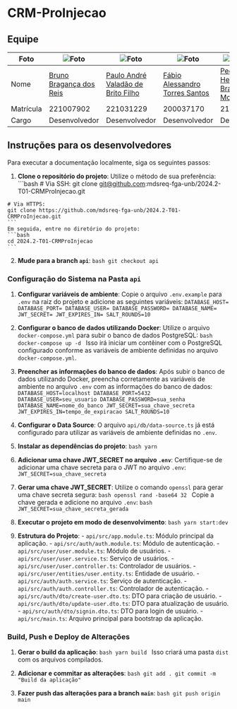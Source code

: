 # CRM-ProInjecao

## Equipe

| Foto      | ![Foto](https://avatars.githubusercontent.com/u/62809606?v=4) | ![Foto](https://avatars.githubusercontent.com/u/131913211?v=4) | ![Foto](https://avatars.githubusercontent.com/u/111324066?v=4) | ![Foto Pedro](https://avatars.githubusercontent.com/u/98167728?v=4) | ![Foto](https://avatars.githubusercontent.com/u/64455111?v=4)              |
| --------- | ---------------------------------------------------------------- | ---------------------------------------------------------------- | ---------------------------------------------------------------- | ---------------------------------------------------------------- | ---------------------------------------------------------------------- |
| Nome      | [Bruno Bragança dos Reis](https://github.com/BrunoBReis)                    | [Paulo André Valadão de Brito Filho](https://github.com/paulofilho2)         | [Fábio Alessandro Torres Santos](https://github.com/fabioaletorres)             | [Pedro Henrique Braga de Morais](https://github.com)             | [Vinicius Angelo de Brito Vieira](https://github.com/viniciusvieira00) |
| Matrícula | 221007902                                                        | 221031229                                                        | 200037170                                                        | 211062384                                                        | 190118059                                                              |
| Cargo     | Desenvolvedor                                                    | Desenvolvedor                                                    | Desenvolvedor                                                    | Desenvolvedor                                                    | Desenvolvedor                                                          |

## Instruções para os desenvolvedores

Para executar a documentação localmente, siga os seguintes passos:

  1. **Clone o repositório do projeto**:
    Utilize o método de sua preferência:
    ```bash
    # Via SSH:
    git clone git@github.com:mdsreq-fga-unb/2024.2-T01-CRMProInjecao.git

    # Via HTTPS:
    git clone https://github.com/mdsreq-fga-unb/2024.2-T01-CRMProInjecao.git
    ```
    Em seguida, entre no diretório do projeto:
    ```bash
    cd 2024.2-T01-CRMProInjecao
    ```

  2. **Mude para a branch `api`**:
    ```bash
    git checkout api
    ```

### Configuração do Sistema na Pasta `api`

  1. **Configurar variáveis de ambiente**:
    Copie o arquivo `.env.example` para `.env` na raiz do projeto e adicione as seguintes variáveis:
    ```
    DATABASE_HOST=
    DATABASE_PORT=
    DATABASE_USER=
    DATABASE_PASSWORD=
    DATABASE_NAME=
    JWT_SECRET=
    JWT_EXPIRES_IN=
    SALT_ROUNDS=10
    ```
  2. **Configurar o banco de dados utilizando Docker**:
    Utilize o arquivo `docker-compose.yml` para subir o banco de dados PostgreSQL:
    ```bash
    docker-compose up -d
    ```
    Isso irá iniciar um contêiner com o PostgreSQL configurado conforme as variáveis de ambiente definidas no arquivo `docker-compose.yml`.

  3. **Preencher as informações do banco de dados**:
    Após subir o banco de dados utilizando Docker, preencha corretamente as variáveis de ambiente no arquivo `.env` com as informações do banco de dados:
    ```
    DATABASE_HOST=localhost
    DATABASE_PORT=5432
    DATABASE_USER=seu_usuario
    DATABASE_PASSWORD=sua_senha
    DATABASE_NAME=nome_do_banco
    JWT_SECRET=sua_chave_secreta
    JWT_EXPIRES_IN=tempo_de_expiracao
    SALT_ROUNDS=10
    ```

  4. **Configurar o Data Source**:
    O arquivo `api/db/data-source.ts` já está configurado para utilizar as variáveis de ambiente definidas no `.env`.

  5. **Instalar as dependências do projeto**:
    ```bash
    yarn
    ```

  6. **Adicionar uma chave JWT_SECRET no arquivo `.env`**:
    Certifique-se de adicionar uma chave secreta para o JWT no arquivo `.env`:
    ```
    JWT_SECRET=sua_chave_secreta
    ```
  7. **Gerar uma chave JWT_SECRET**:
    Utilize o comando `openssl` para gerar uma chave secreta segura:
    ```bash
    openssl rand -base64 32
    ```
    Copie a chave gerada e adicione no arquivo `.env`:
    ```bash
    JWT_SECRET=sua_chave_secreta_gerada
    ```

  8. **Executar o projeto em modo de desenvolvimento**:
    ```bash
    yarn start:dev
    ```

  9. **Estrutura do Projeto**:
    - `api/src/app.module.ts`: Módulo principal da aplicação.
    - `api/src/auth/auth.module.ts`: Módulo de autenticação.
    - `api/src/user/user.module.ts`: Módulo de usuários.
    - `api/src/user/user.service.ts`: Serviço de usuários.
    - `api/src/user/user.controller.ts`: Controlador de usuários.
    - `api/src/user/entities/user.entity.ts`: Entidade de usuário.
    - `api/src/auth/auth.service.ts`: Serviço de autenticação.
    - `api/src/auth/auth.controller.ts`: Controlador de autenticação.
    - `api/src/auth/dto/create-user.dto.ts`: DTO para criação de usuário.
    - `api/src/auth/dto/update-user.dto.ts`: DTO para atualização de usuário.
    - `api/src/auth/dto/signin.dto.ts`: DTO para login de usuário.
    - `api/src/main.ts`: Arquivo principal para bootstrap da aplicação.

### Build, Push e Deploy de Alterações

  1. **Gerar o build da aplicação**:
    ```bash
    yarn build
    ```
    Isso criará uma pasta `dist` com os arquivos compilados.

  2. **Adicionar e commitar as alterações**:
    ```bash
    git add .
    git commit -m "Build da aplicação"
    ```

  3. **Fazer push das alterações para a branch `main`**:
    ```bash
    git push origin main
    ```
